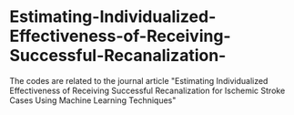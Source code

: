 # Estimating-Individualized-Effectiveness-of-Receiving-Successful-Recanalization-
The codes are related to the journal article "Estimating Individualized Effectiveness of Receiving Successful Recanalization for Ischemic Stroke Cases Using Machine Learning Techniques"
